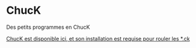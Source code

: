 # ChucK
Des petits programmes en ChucK 

[ChucK est disponible ici, et son installation est requise pour rouler les *.ck](http://chuck.cs.princeton.edu/doc/)
